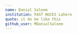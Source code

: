 ```yaml
---
name: Danial Saleem
institution: FAST NUCES Lahore
quote: it do be like this
github_user: MDanialSaleem
---
```

